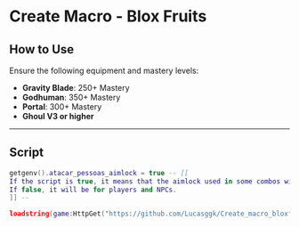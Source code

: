 # Create Macro - Blox Fruits

## How to Use

Ensure the following equipment and mastery levels:

- **Gravity Blade**: 250+ Mastery  
- **Godhuman**: 350+ Mastery  
- **Portal**: 300+ Mastery  
- **Ghoul V3 or higher**

---

## Script

```lua
getgenv().atacar_pessoas_aimlock = true -- [[ 
If the script is true, it means that the aimlock used in some combos will only be for players. 
If false, it will be for players and NPCs. 
]] -- 

loadstring(game:HttpGet("https://github.com/Lucasggk/Create_macro_bloxfruits/raw/main/Loader.lua"))()
